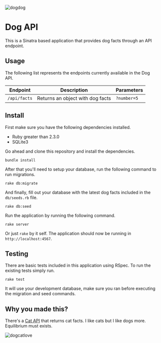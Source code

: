 ![dogdog](https://cloud.githubusercontent.com/assets/1270156/19244552/67e751ba-8ee2-11e6-9b6e-3a6e1b307db4.png)

# Dog API
This is a Sinatra based application that provides dog facts through an API endpoint.

## Usage
The following list represents the endpoints currently available in the Dog API.

| Endpoint     | Description  | Parameters
| ------------ | ------------ | ----------
| `/api/facts` | Returns an object with dog facts | `?number=5`

## Install
First make sure you have the following dependencies installed.

- Ruby greater than 2.3.0
- SQLite3

Go ahead and clone this repository and install the dependencies.

```
bundle install
```

After that you'll need to setup your database, run the following command to run migrations.

```
rake db:migrate
```

And finally, fill out your database with the latest dog facts included in the `db/seeds.rb` file.

```
rake db:seed
```

Run the application by running the following command.

```
rake server
```

Or just `rake` by it self. The application should now be running in `http://localhost:4567`.

## Testing
There are basic tests included in this application using RSpec. To run the existing tests simply run.

```
rake test
```

It will use your development database, make sure you ran before executing the migration and seed commands.

## Why you made this?
There's a [Cat API](http://catfacts-api.appspot.com) that returns cat facts. I like cats but I like dogs more. Equilibrium must exists.

![dogcatlove](https://cloud.githubusercontent.com/assets/1270156/19246933/63523a6e-8eee-11e6-99c0-da53774db639.png)
